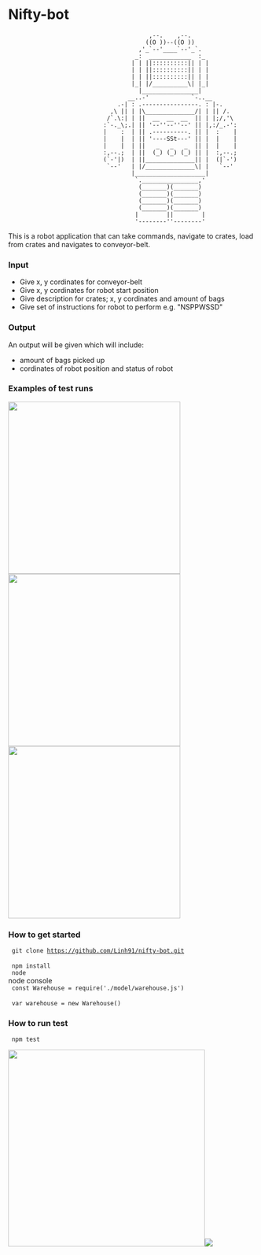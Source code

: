 # Nifty-bot

                                            ,--.    ,--.
                                           ((O ))--((O ))
                                         ,'_`--'____`--'_`.
                                        _:  ____________  :_
                                       | | ||::::::::::|| | |
                                       | | ||::::::::::|| | |
                                       | | ||::::::::::|| | |
                                       |_| |/__________\| |_|
                                         |________________|
                                      __..-'            `-..__
                                   .-| : .----------------. : |-.
                                 ,\ || | |\______________/| | || /.
                                /`.\:| | ||  __  __  __  || | |;/,'\
                               :`-._\;.| || '--''--''--' || |,:/_.-':
                               |    :  | || .----------. || |  :    |
                               |    |  | || '----SSt---' || |  |    |
                               |    |  | ||   _   _   _  || |  |    |
                               :,--.;  | ||  (_) (_) (_) || |  :,--.;
                               (`-'|)  | ||______________|| |  (|`-')
                                `--'   | |/______________\| |   `--'
                                       |____________________|
                                        `.________________,'
                                         (_______)(_______)
                                         (_______)(_______)
                                         (_______)(_______)
                                         (_______)(_______)
                                        |        ||        |
                                        '--------''--------'

This is a robot application that can take commands, navigate to crates, load from crates and navigates to conveyor-belt.

### Input
- Give x, y cordinates for conveyor-belt
- Give x, y cordinates for robot start position
- Give description for crates; x, y cordinates and amount of bags
- Give set of instructions for robot to perform e.g. "NSPPWSSD"

### Output
An output will be given which will include:
- amount of bags picked up
- cordinates of robot position and status of robot

### Examples of test runs

<img src="https://user-images.githubusercontent.com/17644847/28984123-50bb969c-7954-11e7-8242-fa9e2e7cd4ea.png" width="350"><img src="https://user-images.githubusercontent.com/17644847/28984125-50bfc32a-7954-11e7-916c-88305ab36559.png" width="350">
<img src="https://user-images.githubusercontent.com/17644847/28984124-50beecca-7954-11e7-9cb5-aabe75771e5f.png" width="350">

### How to get started

<code> git clone https://github.com/Linh91/nifty-bot.git </code> <br>
<code> npm install </code><br>
<code> node </code><br>
node console <br>
<code> const Warehouse = require('./model/warehouse.js') </code><br>
<code> var warehouse = new Warehouse() </code>
### How to run test 

<code> npm test </code> <br>

<img src="https://user-images.githubusercontent.com/17644847/28983396-7441fa00-7951-11e7-9e47-39f8d3d716fb.png" width="400" height="400"><img src="https://user-images.githubusercontent.com/17644847/28983657-a6a0c7a0-7952-11e7-925c-3905005999bb.png">
